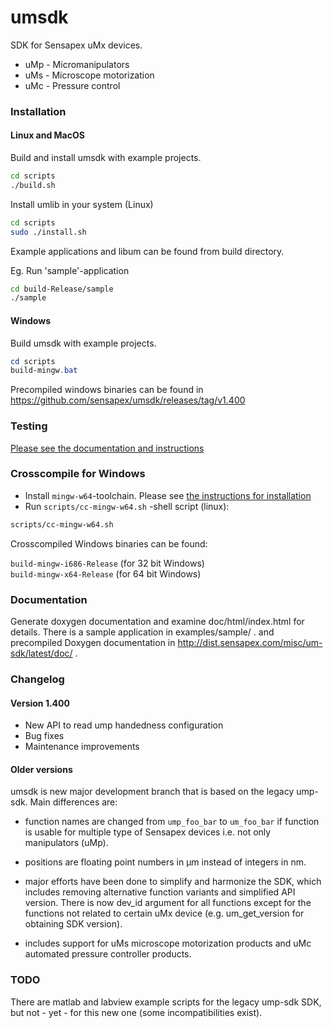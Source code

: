 # umsdk

SDK for Sensapex uMx devices.

* uMp - Micromanipulators
* uMs - Microscope motorization
* uMc - Pressure control

### Installation

#### Linux and MacOS

Build and install umsdk with example projects.

``` bash
cd scripts
./build.sh
```

Install umlib in your system (Linux)

``` bash
cd scripts
sudo ./install.sh
```

Example applications and libum can be found from build directory.

Eg. Run 'sample'-application

``` bash
cd build-Release/sample
./sample

```

#### Windows

Build umsdk with example projects.

``` powershell
cd scripts
build-mingw.bat
```

Precompiled windows binaries can be found in
https://github.com/sensapex/umsdk/releases/tag/v1.400

### Testing

[Please see the documentation and instructions](./test/README.md)

### Crosscompile for Windows

* Install `mingw-w64`-toolchain. Please see [the instructions for installation](https://www.mingw-w64.org/)
* Run `scripts/cc-mingw-w64.sh` -shell script (linux):

``` bash
scripts/cc-mingw-w64.sh
```

Crosscompiled Windows binaries can be found:

`build-mingw-i686-Release` (for 32 bit Windows) <br>
`build-mingw-x64-Release` (for 64 bit Windows)


### Documentation

Generate doxygen documentation and examine doc/html/index.html for details. There is a sample
application in examples/sample/ . and precompiled Doxygen documentation in
http://dist.sensapex.com/misc/um-sdk/latest/doc/ .

### Changelog

#### Version 1.400

- New API to read ump handedness configuration
- Bug fixes
- Maintenance improvements

#### Older versions

umsdk is new major development branch that is based on the legacy ump-sdk. Main differences are:

- function names are changed from `ump_foo_bar` to `um_foo_bar` if function is usable for multiple
  type of Sensapex devices i.e. not only manipulators (uMp).

- positions are floating point numbers in µm instead of integers in nm.

- major efforts have been done to simplify and harmonize the SDK, which includes removing
  alternative function variants and simplified API version. There is now dev_id argument for all
  functions except for the functions not related to certain uMx device
  (e.g. um_get_version for obtaining SDK version).

- includes support for uMs microscope motorization products and uMc automated pressure controller
  products.

### TODO

There are matlab and labview example scripts for the legacy ump-sdk SDK, but not - yet - for this
new one (some incompatibilities exist).
